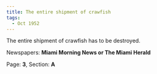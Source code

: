 ```yaml
---  
title: The entire shipment of crawfish  
tags:  
  - Oct 1952  
---  
```

  
The entire shipment of crawfish has to be destroyed.  
  
Newspapers: **Miami Morning News or The Miami Herald**  
  
Page: **3**, Section: **A** 
